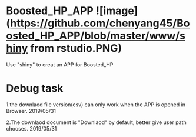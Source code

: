 # Boosted_HP_APP ![image](https://github.com/chenyang45/Boosted_HP_APP/blob/master/www/shiny from rstudio.PNG)
Use "shiny" to creat an APP for Boosted_HP

# Debug task

1.the downlaod file version(csv) can only work when the APP is opened in Browser. 2019/05/31

2.The downlaod document is "Downlaod" by default, better give user path chooses. 2019/05/31


